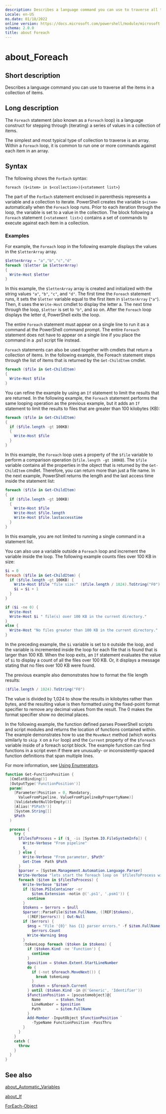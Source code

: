 ```yaml
---
description: Describes a language command you can use to traverse all the items in a collection of items.
Locale: en-US
ms.date: 01/18/2022
online version: https://docs.microsoft.com/powershell/module/microsoft.powershell.core/about/about_foreach?view=powershell-5.1&WT.mc_id=ps-gethelp
schema: 2.0.0
title: about Foreach
---
```

# about_Foreach

## Short description
Describes a language command you can use to traverse all the items in a
collection of items.

## Long description

The `Foreach` statement (also known as a `Foreach` loop) is a language construct
for stepping through (iterating) a series of values in a collection of items.

The simplest and most typical type of collection to traverse is an array.
Within a `Foreach` loop, it is common to run one or more commands against each
item in an array.

## Syntax

The following shows the `ForEach` syntax:

```
foreach ($<item> in $<collection>){<statement list>}
```

The part of the `ForEach` statement enclosed in parenthesis represents a
variable and a collection to iterate. PowerShell creates the variable
`$<item>` automatically when the `Foreach` loop runs. Prior to each
iteration through the loop, the variable is set to a value in the collection.
The block following a `Foreach` statement `{<statement list>}` contains a set
of commands to execute against each item in a collection.

### Examples

For example, the `Foreach` loop in the following example displays the values
in the `$letterArray` array.

```powershell
$letterArray = "a","b","c","d"
foreach ($letter in $letterArray)
{
  Write-Host $letter
}
```

In this example, the `$letterArray` array is created and initialized with the
string values `"a"`, `"b"`, `"c"`, and `"d"`. The first time the `Foreach`
statement runs, it sets the `$letter` variable equal to the first item in
`$letterArray` (`"a"`). Then, it uses the `Write-Host` cmdlet to display the
letter a. The next time through the loop, `$letter` is set to `"b"`, and so
on. After the `Foreach` loop displays the letter d, PowerShell exits
the loop.

The entire `Foreach` statement must appear on a single line to run it as a
command at the PowerShell command prompt. The entire `Foreach` statement does
not have to appear on a single line if you place the command in a .ps1 script
file instead.

`Foreach` statements can also be used together with cmdlets that return a
collection of items. In the following example, the Foreach statement steps
through the list of items that is returned by the `Get-ChildItem` cmdlet.

```powershell
foreach ($file in Get-ChildItem)
{
  Write-Host $file
}
```

You can refine the example by using an `If` statement to limit the results
that are returned. In the following example, the `Foreach` statement performs
the same looping operation as the previous example, but it adds an `If`
statement to limit the results to files that are greater than 100 kilobytes
(KB):

```powershell
foreach ($file in Get-ChildItem)
{
  if ($file.length -gt 100KB)
  {
    Write-Host $file
  }
}
```

In this example, the `Foreach` loop uses a property of the `$file` variable to
perform a comparison operation (`$file.length -gt 100KB`). The `$file`
variable contains all the properties in the object that is returned by the
`Get-ChildItem` cmdlet. Therefore, you can return more than just a file name.
In the next example, PowerShell returns the length and the last access time
inside the statement list:

```powershell
foreach ($file in Get-ChildItem)
{
  if ($file.length -gt 100KB)
  {
    Write-Host $file
    Write-Host $file.length
    Write-Host $file.lastaccesstime
  }
}
```

In this example, you are not limited to running a single command in a
statement list.

You can also use a variable outside a `Foreach` loop and increment the
variable inside the loop. The following example counts files over 100 KB in
size:

```powershell
$i = 0
foreach ($file in Get-ChildItem) {
  if ($file.length -gt 100KB) {
    Write-Host $file "file size:" ($file.length / 1024).ToString("F0") KB
    $i = $i + 1
  }
}

if ($i -ne 0) {
  Write-Host
  Write-Host $i " file(s) over 100 KB in the current directory."
}
else {
  Write-Host "No files greater than 100 KB in the current directory."
}
```

In the preceding example, the `$i` variable is set to `0` outside the loop,
and the variable is incremented inside the loop for each file that is found
that is larger than 100 KB. When the loop exits, an `If` statement evaluates
the value of `$i` to display a count of all the files over 100 KB. Or, it
displays a message stating that no files over 100 KB were found.

The previous example also demonstrates how to format the file length results:

```powershell
($file.length / 1024).ToString("F0")
```

The value is divided by 1,024 to show the results in kilobytes rather than
bytes, and the resulting value is then formatted using the fixed-point format
specifier to remove any decimal values from the result. The 0 makes the format
specifier show no decimal places.

In the following example, the function defined parses PowerShell scripts and
script modules and returns the location of functions contained within. The
example demonstrates how to use the `MoveNext` method (which works similarly
to `skip X` on a `For` loop) and the `Current` property of the `$foreach`
variable inside of a foreach script block. The example function can find
functions in a script even if there are unusually- or inconsistently-spaced
function definitions that span multiple lines.

For more information, see [Using Enumerators](about_Automatic_Variables.md#using-enumerators).

```powershell
function Get-FunctionPosition {
  [CmdletBinding()]
  [OutputType('FunctionPosition')]
  param(
    [Parameter(Position = 0, Mandatory,
      ValueFromPipeline, ValueFromPipelineByPropertyName)]
    [ValidateNotNullOrEmpty()]
    [Alias('PSPath')]
    [System.String[]]
    $Path
  )

  process {
    try {
      $filesToProcess = if ($_ -is [System.IO.FileSystemInfo]) {
        Write-Verbose "From pipeline"
        $_
      } else {
        Write-Verbose "From parameter, $Path"
        Get-Item -Path $Path
      }
      $parser = [System.Management.Automation.Language.Parser]
      Write-Verbose "lets start the foreach loop on `$filesToProcess with $($filesToProcess.count) as count"
      foreach ($item in $filesToProcess) {
        Write-Verbose "$item"
        if ($item.PSIsContainer -or
            $item.Extension -notin @('.ps1', '.psm1')) {
          continue
        }
        $tokens = $errors = $null
        $parser::ParseFile($item.FullName, ([REF]$tokens),
          ([REF]$errors)) | Out-Null
        if ($errors) {
          $msg = "File '{0}' has {1} parser errors." -f $item.FullName,
            $errors.Count
          Write-Warning $msg
        }
        :tokenLoop foreach ($token in $tokens) {
          if ($token.Kind -ne 'Function') {
            continue
          }
          $position = $token.Extent.StartLineNumber
          do {
            if (-not $foreach.MoveNext()) {
              break tokenLoop
            }
            $token = $foreach.Current
          } until ($token.Kind -in @('Generic', 'Identifier'))
          $functionPosition = [pscustomobject]@{
            Name       = $token.Text
            LineNumber = $position
            Path       = $item.FullName
          }
          Add-Member -InputObject $functionPosition `
            -TypeName FunctionPosition -PassThru
        }
      }
    }
    catch {
      throw
    }
  }
}
```

## See also

[about_Automatic_Variables](about_Automatic_Variables.md)

[about_If](about_If.md)

[ForEach-Object](xref:Microsoft.PowerShell.Core.ForEach-Object)
